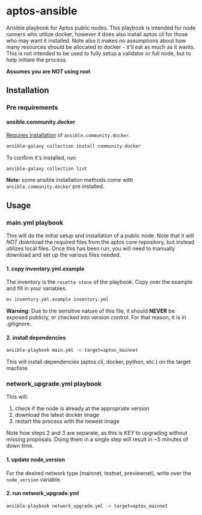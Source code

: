# aptos-ansible
Ansible playbook for Aptos public nodes. This playbook is intended for node runners who utilize
docker, however it does also install aptos cli for those who may want it installed. Note also it makes no
assumptions about how many resources should be allocated to docker - it'll eat as much as it wants. This
is not intended to be used to fully setup a validator or full node, but to help initiate the process.

**Assumes you are NOT using root**

## Installation

### Pre requirements

#### ansible.community.docker
[Requires installation](https://docs.ansible.com/ansible/latest/collections/community/docker/docker_container_module.html#ansible-collections-community-docker-docker-container-module) of `ansible.community.docker`. 

```bash
ansible-galaxy collection install community.docker
```

To confirm it's installed, run:
```
ansible-galaxy collection list
```

**Note:** some ansible installation methods come with `ansible.community.docker` pre installed.

## Usage

### main.yml playbook
This will do the initial setup and installation of a public node. Note that it will *NOT* download the required 
files from the aptos core repository, but instead utilizes local files. Once this has been run, you will need to 
manually download and set up the various files needed.

#### 1. copy inventory.yml.example
The inventory is the `rosetta stone` of the playbook. Copy over the example and fill in your variables.

```sh
mv inventory.yml.example inventory.yml
```
**Warning:** Due to the sensitive nature of this file, it should **NEVER** be exposed publicly, or
checked into version control. For that reason, it is in .gitignore.

#### 2. install dependencies
```sh
ansible-playbook main.yml -e target=aptos_mainnet
```

This will install dependencies (aptos cli, docker, python, etc.) on the target machine.

### network_upgrade.yml playbook
This will:

1. check if the node is already at the appropriate version
2. download the latest docker image
3. restart the process with the newest image

Note how steps 2 and 3 are separate, as this is *KEY* to upgrading without missing proposals. Doing
them in a single step will result in ~5 minutes of down time.

#### 1. update node_version
For the desired network type (mainnet, testnet, previewnet), write over the `node_version` variable.

#### 2. run network_upgrade.yml
```sh
ansible-playbook network_upgrade.yml -e target=aptos_mainnet
```
